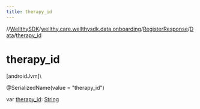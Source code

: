 ```yaml
---
title: therapy_id
---
```

//[WellthySDK](../../../../index.html)/[wellthy.care.wellthysdk.data.onboarding](../../index.html)/[RegisterResponse](../index.html)/[Data](index.html)/[therapy_id](therapy_id.html)



# therapy_id



[androidJvm]\




@SerializedName(value = "therapy_id")



var [therapy_id](therapy_id.html): [String](https://kotlinlang.org/api/latest/jvm/stdlib/kotlin/-string/index.html)





